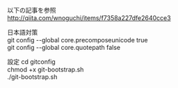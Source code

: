 以下の記事を参照  
http://qiita.com/wnoguchi/items/f7358a227dfe2640cce3

日本語対策  
git config --global core.precomposeunicode true  
git config --global core.quotepath false

設定
cd gitconfig  
chmod +x git-bootstrap.sh  
./git-bootstrap.sh  
